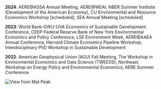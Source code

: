 **2024**: AERE@ASSA Annual Meeting, AERE@WEAI, NBER Summer Institute (Development of the American Economy), CU Environmental and Resource Economics Workshop [scheduled], SEA Annual Meeting [scheduled]

**2023**: World Bank-GWU-UVA Economics of Sustainable Development Conference, CEEP-Federal Reserve Bank of New York Environmental Economics and Policy Conference, LSE Environment Week, AERE@AAEA Annual Conference, Harvard Climate Economics Pipeline Workshop, Interdisciplinary PhD Workshop in Sustainable Development

**2022**: American Geophysical Union (AGU) Fall Meeting, The Workshop in Environmental Economics and Data Science (TWEEDS), Northeast Workshop on Energy Policy and Environmental Economics, AERE Summer Conference

![View from Mat Peak](/images/matanuska.png)